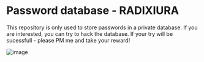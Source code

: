 
# Password database - RADIXIURA

This repository is only used to store passwords in a private database.
 If you are interested, you can try to hack the database.
 If your try will be sucessfull - please PM me and take your reward!


![image](https://user-images.githubusercontent.com/69742759/143787697-2d605264-a092-4c1d-8253-b14ad5b0946f.png)

